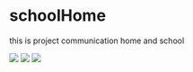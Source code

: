 # schoolHome
this is project communication home and school

![](http://alideveloper.ir/image_app_school/Screenshot_۲۰۱۹۰۳۰۶-۰۹۵۴۱۵.png)
![](http://alideveloper.ir/image_app_school/Screenshot_۲۰۱۹۰۳۰۶-۰۹۵۴۳۶.png)
![](http://alideveloper.ir/image_app_school/Screenshot_۲۰۱۹۰۳۰۶-۰۹۵۴۵۷.png)
